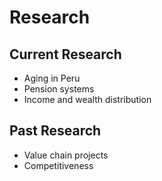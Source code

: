 # Research

## Current Research
- Aging in Peru
- Pension systems
- Income and wealth distribution

## Past Research
- Value chain projects
- Competitiveness